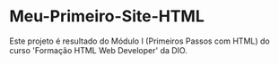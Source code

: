 # Meu-Primeiro-Site-HTML
Este projeto é resultado do Módulo I (Primeiros Passos com HTML) do curso 'Formação HTML Web Developer' da DIO. 
